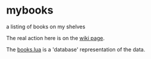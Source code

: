 # mybooks
a listing of books on my shelves

The real action here is on the [wiki page](https://github.com/Wiladams/mybooks/wiki).

The [books.lua](data/books.lua) is a 'database' representation of the data.

